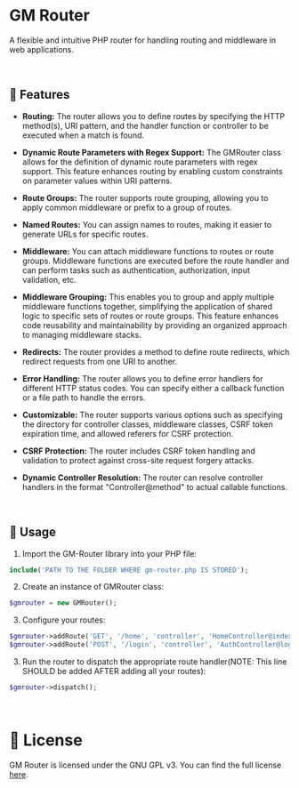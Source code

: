 # GM Router
A flexible and intuitive PHP router for handling routing and middleware in web applications.

<br>

## 🌟 Features
- **Routing:** The router allows you to define routes by specifying the HTTP method(s), URI pattern, and the handler function or controller to be executed when a match is found.

- **Dynamic Route Parameters with Regex Support:** The GMRouter class allows for the definition of dynamic route parameters with regex support. This feature enhances routing by enabling custom constraints on parameter values within URI patterns.

- **Route Groups:** The router supports route grouping, allowing you to apply common middleware or prefix to a group of routes.

- **Named Routes:** You can assign names to routes, making it easier to generate URLs for specific routes.

- **Middleware:** You can attach middleware functions to routes or route groups. Middleware functions are executed before the route handler and can perform tasks such as authentication, authorization, input validation, etc.

- **Middleware Grouping:** This enables you to group and apply multiple middleware functions together, simplifying the application of shared logic to specific sets of routes or route groups. This feature enhances code reusability and maintainability by providing an organized approach to managing middleware stacks.

- **Redirects:** The router provides a method to define route redirects, which redirect requests from one URI to another.

- **Error Handling:** The router allows you to define error handlers for different HTTP status codes. You can specify either a callback function or a file path to handle the errors.

- **Customizable:** The router supports various options such as specifying the directory for controller classes, middleware classes, CSRF token expiration time, and allowed referers for CSRF protection.

- **CSRF Protection:** The router includes CSRF token handling and validation to protect against cross-site request forgery attacks.

- **Dynamic Controller Resolution:** The router can resolve controller handlers in the format "Controller@method" to actual callable functions.

<br>

## 📘 Usage
1. Import the GM-Router library into your PHP file:
```php
include('PATH TO THE FOLDER WHERE gm-router.php IS STORED');
```

2. Create an instance of GMRouter class:
```php
$gmrouter = new GMRouter();
```

3. Configure your routes:
```php
$gmrouter->addRoute('GET', '/home', 'controller', 'HomeController@index');
$gmrouter->addRoute('POST', '/login', 'controller', 'AuthController@login');
```

3. Run the router to dispatch the appropriate route handler(NOTE: This line SHOULD be added AFTER adding all your routes):
```php
$gmrouter->dispatch();
```

<br>

# 📄 License
GM Router is licensed under the GNU GPL v3. You can find the full license [here](https://github.com/gamemaster123356/GM-Router/blob/main/LICENSE).
